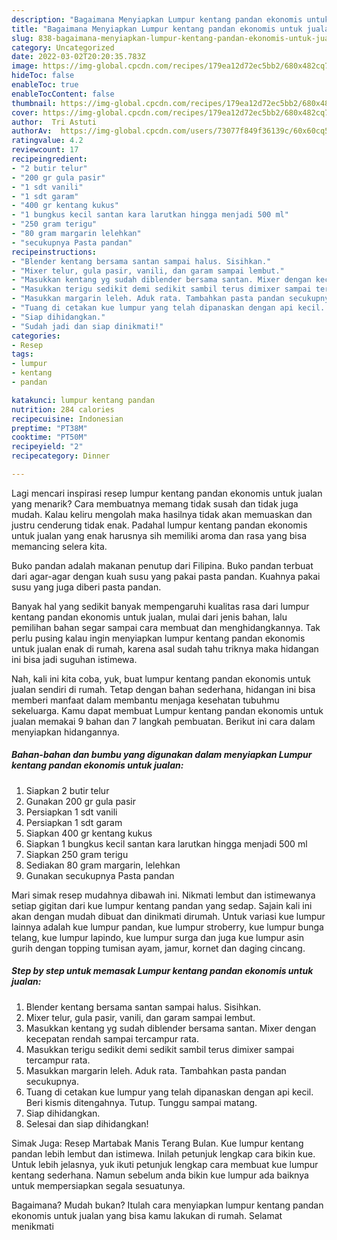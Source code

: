```yaml
---
description: "Bagaimana Menyiapkan Lumpur kentang pandan ekonomis untuk jualan Anti Gagal"
title: "Bagaimana Menyiapkan Lumpur kentang pandan ekonomis untuk jualan Anti Gagal"
slug: 838-bagaimana-menyiapkan-lumpur-kentang-pandan-ekonomis-untuk-jualan-anti-gagal
category: Uncategorized
date: 2022-03-02T20:20:35.783Z
image: https://img-global.cpcdn.com/recipes/179ea12d72ec5bb2/680x482cq70/lumpur-kentang-pandan-ekonomis-untuk-jualan-foto-resep-utama.jpg
hideToc: false
enableToc: true
enableTocContent: false
thumbnail: https://img-global.cpcdn.com/recipes/179ea12d72ec5bb2/680x482cq70/lumpur-kentang-pandan-ekonomis-untuk-jualan-foto-resep-utama.jpg
cover: https://img-global.cpcdn.com/recipes/179ea12d72ec5bb2/680x482cq70/lumpur-kentang-pandan-ekonomis-untuk-jualan-foto-resep-utama.jpg
author:  Tri Astuti
authorAv:  https://img-global.cpcdn.com/users/73077f849f36139c/60x60cq50/avatar.jpg
ratingvalue: 4.2
reviewcount: 17
recipeingredient:
- "2 butir telur"
- "200 gr gula pasir"
- "1 sdt vanili"
- "1 sdt garam"
- "400 gr kentang kukus"
- "1 bungkus kecil santan kara larutkan hingga menjadi 500 ml"
- "250 gram terigu"
- "80 gram margarin lelehkan"
- "secukupnya Pasta pandan"
recipeinstructions:
- "Blender kentang bersama santan sampai halus. Sisihkan."
- "Mixer telur, gula pasir, vanili, dan garam sampai lembut."
- "Masukkan kentang yg sudah diblender bersama santan. Mixer dengan kecepatan rendah sampai tercampur rata."
- "Masukkan terigu sedikit demi sedikit sambil terus dimixer sampai tercampur rata."
- "Masukkan margarin leleh. Aduk rata. Tambahkan pasta pandan secukupnya."
- "Tuang di cetakan kue lumpur yang telah dipanaskan dengan api kecil. Beri kismis ditengahnya. Tutup. Tunggu sampai matang."
- "Siap dihidangkan."
- "Sudah jadi dan siap dinikmati!"
categories:
- Resep
tags:
- lumpur
- kentang
- pandan

katakunci: lumpur kentang pandan 
nutrition: 284 calories
recipecuisine: Indonesian
preptime: "PT38M"
cooktime: "PT50M"
recipeyield: "2"
recipecategory: Dinner

---
```



Lagi mencari inspirasi resep lumpur kentang pandan ekonomis untuk jualan yang menarik? Cara membuatnya memang tidak susah dan tidak juga mudah. Kalau keliru mengolah maka hasilnya tidak akan memuaskan dan justru cenderung tidak enak. Padahal lumpur kentang pandan ekonomis untuk jualan yang enak harusnya sih memiliki aroma dan rasa yang bisa memancing selera kita.


Buko pandan adalah makanan penutup dari Filipina. Buko pandan terbuat dari agar-agar dengan kuah susu yang pakai pasta pandan. Kuahnya pakai susu yang juga diberi pasta pandan.

Banyak hal yang sedikit banyak mempengaruhi kualitas rasa dari lumpur kentang pandan ekonomis untuk jualan, mulai dari jenis bahan, lalu pemilihan bahan segar sampai cara membuat dan menghidangkannya. Tak perlu pusing kalau ingin menyiapkan lumpur kentang pandan ekonomis untuk jualan enak di rumah, karena asal sudah tahu triknya maka hidangan ini bisa jadi suguhan istimewa.


Nah, kali ini kita coba, yuk, buat lumpur kentang pandan ekonomis untuk jualan sendiri di rumah. Tetap dengan bahan sederhana, hidangan ini bisa memberi manfaat dalam membantu menjaga kesehatan tubuhmu sekeluarga. Kamu dapat membuat Lumpur kentang pandan ekonomis untuk jualan memakai 9 bahan dan 7 langkah pembuatan. Berikut ini cara dalam menyiapkan hidangannya.

<!--inarticleads1-->

##### Bahan-bahan dan bumbu yang digunakan dalam menyiapkan Lumpur kentang pandan ekonomis untuk jualan:

1. Siapkan 2 butir telur
1. Gunakan 200 gr gula pasir
1. Persiapkan 1 sdt vanili
1. Persiapkan 1 sdt garam
1. Siapkan 400 gr kentang kukus
1. Siapkan 1 bungkus kecil santan kara larutkan hingga menjadi 500 ml
1. Siapkan 250 gram terigu
1. Sediakan 80 gram margarin, lelehkan
1. Gunakan secukupnya Pasta pandan


Mari simak resep mudahnya dibawah ini. Nikmati lembut dan istimewanya setiap gigitan dari kue lumpur kentang pandan yang sedap. Sajain kali ini akan dengan mudah dibuat dan dinikmati dirumah. Untuk variasi kue lumpur lainnya adalah kue lumpur pandan, kue lumpur stroberry, kue lumpur bunga telang, kue lumpur lapindo, kue lumpur surga dan juga kue lumpur asin gurih dengan topping tumisan ayam, jamur, kornet dan daging cincang. 

<!--inarticleads2-->

##### Step by step untuk memasak Lumpur kentang pandan ekonomis untuk jualan:

1. Blender kentang bersama santan sampai halus. Sisihkan.
1. Mixer telur, gula pasir, vanili, dan garam sampai lembut.
1. Masukkan kentang yg sudah diblender bersama santan. Mixer dengan kecepatan rendah sampai tercampur rata.
1. Masukkan terigu sedikit demi sedikit sambil terus dimixer sampai tercampur rata.
1. Masukkan margarin leleh. Aduk rata. Tambahkan pasta pandan secukupnya.
1. Tuang di cetakan kue lumpur yang telah dipanaskan dengan api kecil. Beri kismis ditengahnya. Tutup. Tunggu sampai matang.
1. Siap dihidangkan.
1. Selesai dan siap dihidangkan!

Simak Juga: Resep Martabak Manis Terang Bulan. Kue lumpur kentang pandan lebih lembut dan istimewa. Inilah petunjuk lengkap cara bikin kue. Untuk lebih jelasnya, yuk ikuti petunjuk lengkap cara membuat kue lumpur kentang sederhana. Namun sebelum anda bikin kue lumpur ada baiknya untuk mempersiapkan segala sesuatunya. 

Bagaimana? Mudah bukan? Itulah cara menyiapkan lumpur kentang pandan ekonomis untuk jualan yang bisa kamu lakukan di rumah. Selamat menikmati
